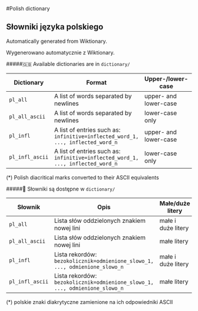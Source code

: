 #Polish dictionary
## Słowniki języka polskiego

Automatically generated from Wiktionary.

Wygenerowano automatycznie z Wiktionary.

#####:uk: Available dictionaries are in `dictionary/`

|Dictionary|Format|Upper-/lower-case|Diacritical marks|
|---|---|---|---|
|`pl_all`|A list of words separated by newlines|upper- and lower-case|yes|
|`pl_all_ascii`|A list of words separated by newlines|lower-case only|no*|
|`pl_infl`|A list of entries such as: `infinitive=inflected_word_1, ..., inflected_word_n`|upper- and lower-case|yes|
|`pl_infl_ascii`|A list of entries such as: `infinitive=inflected_word_1, ..., inflected_word_n`|lower-case only|no*|

(*) Polish diacritical marks converted to their ASCII equivalents

#####:european_castle: Słowniki są dostępne w `dictionary/`

|Słownik|Opis|Małe/duże litery|Znaki diakrytyczne|
|---|---|---|---|
|`pl_all`|Lista słów oddzielonych znakiem nowej lini|małe i duże litery|tak|
|`pl_all_ascii`|Lista słów oddzielonych znakiem nowej lini|małe litery|nie*|
|`pl_infl`|Lista rekordów: `bezokolicznik=odmienione_slowo_1, ..., odmienione_slowo_n`|małe i duże litery|tak|
|`pl_infl_ascii`|Lista rekordów: `bezokolicznik=odmienione_slowo_1, ..., odmienione_slowo_n`|małe litery|nie*|

(*) polskie znaki diakrytyczne zamienione na ich odpowiedniki ASCII
